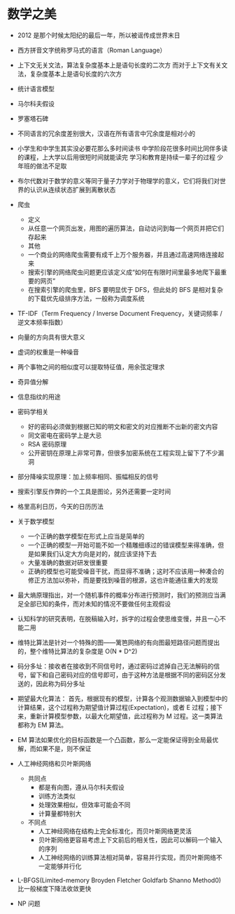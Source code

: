 # 数学之美

- 2012 是那个时候太阳纪的最后一年，所以被谣传成世界末日

- 西方拼音文字统称罗马式的语言（Roman Language）

- 上下文无关文法，算法复杂度基本上是语句长度的二次方
  而对于上下文有关文法，复杂度基本上是语句长度的六次方
  
- 统计语言模型

- 马尔科夫假设

- 罗塞塔石碑

- 不同语言的冗余度差别很大，汉语在所有语言中冗余度是相对小的

- 小学生和中学生其实没必要花那么多时间读书
  中学阶段花很多时间比同伴多读的课程，上大学以后用很短时间就能读完
  学习和教育是持续一辈子的过程
  少年班的做法不足取

- 布尔代数对于数学的意义等同于量子力学对于物理学的意义，它们将我们对世界的认识从连续状态扩展到离散状态

- 爬虫
  -  定义
    - 从任意一个网页出发，用图的遍历算法，自动访问到每一个网页并把它们存起来
  -  其他
    -  一个商业的网络爬虫需要有成千上万个服务器，并且通过高速网络连接起来
    -  搜索引擎的网络爬虫问题更应该定义成“如何在有限时间里最多地爬下最重要的网页”
    -  在搜索引擎的爬虫里，BFS 要明显优于 DFS，但此处的 BFS 是相对复杂的下载优先级排序方法，一般称为调度系统

- TF-IDF（Term Frequency / Inverse Document Frequency，关键词频率 / 逆文本频率指数）

- 向量的方向具有很大意义

- 虚词的权重是一种噪音

- 两个事物之间的相似度可以提取特征值，用余弦定理求

- 奇异值分解

- 信息指纹的用途

- 密码学相关
  - 好的密码必须做到根据已知的明文和密文的对应推断不出新的密文内容
  - 同文密电在密码学上是大忌
  - RSA 密码原理
  - 公开密钥在原理上非常可靠，但很多加密系统在工程实现上留下了不少漏洞

- 部分降噪实现原理：加上频率相同、振幅相反的信号

- 搜索引擎反作弊的一个工具是图论，另外还需要一定时间

- 格里高利日历，今天的日历历法

- 关于数学模型
  - 一个正确的数学模型在形式上应当是简单的
  - 一个正确的模型一开始可能不如一个精雕细琢过的错误模型来得准确，但是如果我们认定大方向是对的，就应该坚持下去
  - 大量准确的数据对研发很重要
  - 正确的模型也可能受噪音干扰，而显得不准确；这时不应该用一种凑合的修正方法加以弥补，而是要找到噪音的根源，这也许能通往重大的发现

- 最大熵原理指出，对一个随机事件的概率分布进行预测时，我们的预测应当满足全部已知的条件，而对未知的情况不要做任何主观假设

- 认知科学的研究表明，在脱稿输入时，拆字的过程会使思维变慢，并且一心不能二用

- 维特比算法是针对一个特殊的图——篱笆网络的有向图最短路径问题而提出的，整个维特比算法的复杂度是 O(N * D^2)

- 码分多址：接收者在接收到不同信号时，通过密码过滤掉自己无法解码的信号，留下和自己密码对应的信号即可，由于这种方法是根据不同的密码区分发送的，因此称为码分多址

- 期望最大化算法：
  首先，根据现有的模型，计算各个观测数据输入到模型中的计算结果，这个过程称为期望值计算过程(Expectation)，或者 E 过程；接下来，重新计算模型参数，以最大化期望值，此过程称为 M 过程。这一类算法都称为 EM 算法。
  
- EM 算法如果优化的目标函数是一个凸函数，那么一定能保证得到全局最优解，而如果不是，则不保证

- 人工神经网络和贝叶斯网络
  - 共同点
    - 都是有向图，遵从马尔科夫假设
    - 训练方法类似
    - 处理效果相似，但效率可能会不同
    - 计算量都特别大
  - 不同点
    - 人工神经网络在结构上完全标准化，而贝叶斯网络更灵活
    - 贝叶斯网络更容易考虑上下文前后的相关性，因此可以解码一个输入的序列
    - 人工神经网络的训练算法相对简单，容易并行实现，而贝叶斯网络不一定能够并行化

- L-BFGS(Limited-memory Broyden Fletcher Goldfarb Shanno Method0) 比一般梯度下降法收敛更快

- NP 问题